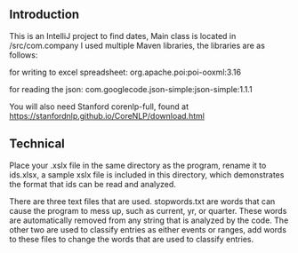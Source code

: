 ## Introduction

This is an IntelliJ project to find dates, Main class is located in /src/com.company
I used multiple Maven libraries, the libraries are as follows:

for writing to excel spreadsheet:
org.apache.poi:poi-ooxml:3.16 

for reading the json:
com.googlecode.json-simple:json-simple:1.1.1

You will also need Stanford corenlp-full, found at 
https://stanfordnlp.github.io/CoreNLP/download.html

## Technical

Place your .xslx file in the same directory as the program, rename it to ids.xlsx, a sample xslx file is included in this directory, which demonstrates the format that ids can be read and analyzed. 

There are three text files that are used. stopwords.txt are words that can cause the program to mess up, such as current, yr, or quarter. These words are automatically removed from any string that is analyzed by the code. The other two are used to classify entries as either events or ranges, add words to these files to change the words that are used to classify entries.